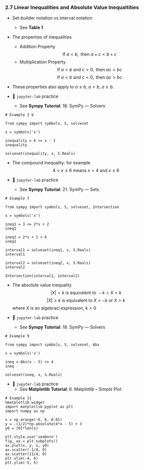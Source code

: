 ### 2.7 Linear Inequalities and Absolute Value Inequaltities

- Set-builder notation vs interval notation
    - See **Table 1**
- The properties of inequalities
    - Addition Property
$$ \text{If } a < b, \text{ then } a + c < b + c  $$
    - Multiplication Property
$$ \text{If } a < b \text{ and } c > 0, \text{ then } ac < bc  $$
$$ \text{If } a < b \text{ and } c < 0, \text{ then } ac > bc  $$
- These properties also apply to $a \leq b, \; a > b, \; a \geq b$.

- 🎯 `jupyter-lab` practice
    - See **Sympy Tutorial**: 18. SymPy ― Solvers

```
# Example 3 b

from sympy import symbols, S, solveset

x = symbols('x')

inequality = 6 >= x - 1
inequality

solveset(inequality, x, S.Reals)
```

- The compound inequality: for example
$$ 4 < x \leq 6 \text{ means } x > 4 \text{ and } x \leq 6 $$


- 🎯 `jupyter-lab` practice
    - See **Sympy Tutorial**: 21. SymPy ― Sets

```
# Example 7

from sympy import symbols, S, solveset, Intersection

x = symbols('x')

ineq1 = 3 <= 2*x + 2
ineq1

ineq2 = 2*x + 2 < 6
ineq2

interval1 = solveset(ineq1, x, S.Reals)
interval1

interval2 = solveset(ineq2, x, S.Reals)
interval2

Intersection(interval1, interval2)
```


- The absolute value inequality
$$ \vert X \vert < k \text{ is equivalent to } -k < X < k $$
$$ \vert X \vert > k \text{ is equivalent to } X < -k \text{ or } X > k $$
where $X$ is an algebraci expression, $k > 0$


- 🎯 `jupyter-lab` practice
    - See **Sympy Tutorial**: 18. SymPy ― Solvers

```
# Example 9

from sympy import symbols, S, solveset, Abs

x = symbols('x')

ineq = Abs(x - 5) <= 4
ineq

solveset(ineq, x, S.Reals)
```


- 🎯 `jupyter-lab` practice
    - See **Matplotlib Tutorial**: 6. Matplotlib – Simple Plot
    
```
# Example 11
%matplotlib widget
import matplotlib.pyplot as plt
import numpy as np

x = np.arange(-6, 6, 0.01)
y = -(1/2)*np.absolute(4*x - 5) + 3
y0 = [0]*len(x)

plt.style.use('seaborn')
fig, ax = plt.subplots()
ax.plot(x, y, x, y0)
ax.scatter(-1/4, 0)
ax.scatter(11/4, 0)
plt.xlim(-4, 6)
plt.ylim(-5, 5)
```
